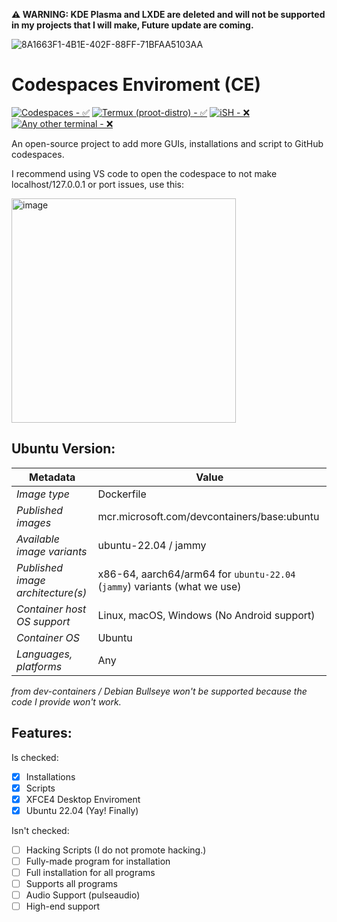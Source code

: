 **⚠️ WARNING: KDE Plasma and LXDE are deleted and will not be supported in my projects that I will make, Future update are coming.**

![8A1663F1-4B1E-402F-88FF-71BFAA5103AA](https://user-images.githubusercontent.com/116313580/216795263-72a5b8a0-f385-4aaa-8238-b2f0b6091e1f.png)
# Codespaces Enviroment (CE)

[![Codespaces - ✅](https://img.shields.io/badge/Codespaces-✅-000000)](https://github.com/codespaces)
[![Termux (proot-distro) - ✅](https://img.shields.io/badge/Termux_(proot--distro)-✅-000000)](https://f-droid.org/en/packages/com.termux/)
[![iSH - ❌](https://img.shields.io/badge/iSH-❌-000000)](https://ish.app/)
[![Any other terminal - ❌](https://img.shields.io/badge/Any_other_terminal-❌-000000)](https://)

An open-source project to add more GUIs, installations and script to GitHub codespaces.

I recommend using VS code to open the codespace to not make localhost/127.0.0.1 or port issues, use this:

<img width="359" alt="image" src="https://user-images.githubusercontent.com/116313580/216829996-5edada0e-5426-4847-b755-27a168aa1f86.png">

## Ubuntu Version:

| Metadata | Value |  
|----------|-------|
| *Image type* | Dockerfile |
| *Published images* | mcr.microsoft.com/devcontainers/base:ubuntu |
| *Available image variants* | ubuntu-22.04 / jammy |
| *Published image architecture(s)* | x86-64, aarch64/arm64 for `ubuntu-22.04` (`jammy`) variants (what we use)  |
| *Container host OS support* | Linux, macOS, Windows (No Android support) |
| *Container OS* | Ubuntu |
| *Languages, platforms* | Any |

*from dev-containers / Debian Bullseye won't be supported because the code I provide won't work.*

## Features:

Is checked:
- [x] Installations
- [x] Scripts
- [x] XFCE4 Desktop Enviroment
- [x] Ubuntu 22.04 (Yay! Finally)

Isn't checked:
- [ ] Hacking Scripts (I do not promote hacking.)
- [ ] Fully-made program for installation
- [ ] Full installation for all programs
- [ ] Supports all programs
- [ ] Audio Support (pulseaudio)
- [ ] High-end support
